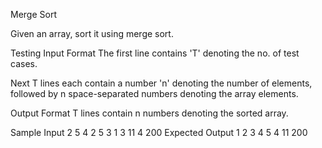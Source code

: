 Merge Sort


Given an array, sort it using merge sort.

Testing
Input Format
The first line contains 'T' denoting the no. of test cases.

Next T lines each contain a number 'n' denoting the number of elements, followed by n space-separated numbers denoting the array elements.

Output Format
T lines contain n numbers denoting the sorted array.

Sample Input
2
5 4 2 5 3 1
3 11 4 200
Expected Output
1 2 3 4 5
4 11 200